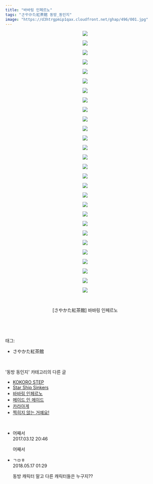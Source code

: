 ```yaml
---
title: "바바링 인페르노"
tags: "さやかた紅茶館 동방_동인지"
image: "https://d3htrgpmip1qax.cloudfront.net/ghap/496/001.jpg"
---
```

<div class="article">
<p style="text-align: center; clear: none; float: none;"><img src="{{ site.imgserver5 }}/ghap/496/001.jpg"/></p>
<p style="text-align: center; clear: none; float: none;"><img src="{{ site.imgserver5 }}/ghap/496/002.png"/></p>
<p style="text-align: center; clear: none; float: none;"><img src="{{ site.imgserver5 }}/ghap/496/003.jpg"/></p>
<p style="text-align: center; clear: none; float: none;"><img src="{{ site.imgserver5 }}/ghap/496/004.jpg"/></p>
<p style="text-align: center; clear: none; float: none;"><img src="{{ site.imgserver5 }}/ghap/496/005.jpg"/></p>
<p style="text-align: center; clear: none; float: none;"><img src="{{ site.imgserver5 }}/ghap/496/006.jpg"/></p>
<p style="text-align: center; clear: none; float: none;"><img src="{{ site.imgserver5 }}/ghap/496/007.jpg"/></p>
<p style="text-align: center; clear: none; float: none;"><img src="{{ site.imgserver5 }}/ghap/496/008.jpg"/></p>
<p style="text-align: center; clear: none; float: none;"><img src="{{ site.imgserver5 }}/ghap/496/009.jpg"/></p>
<p style="text-align: center; clear: none; float: none;"><img src="{{ site.imgserver5 }}/ghap/496/010.jpg"/></p>
<p style="text-align: center; clear: none; float: none;"><img src="{{ site.imgserver5 }}/ghap/496/011.jpg"/></p>
<p style="text-align: center; clear: none; float: none;"><img src="{{ site.imgserver5 }}/ghap/496/012.jpg"/></p>
<p style="text-align: center; clear: none; float: none;"><img src="{{ site.imgserver5 }}/ghap/496/013.jpg"/></p>
<p style="text-align: center; clear: none; float: none;"><img src="{{ site.imgserver5 }}/ghap/496/014.jpg"/></p>
<p style="text-align: center; clear: none; float: none;"><img src="{{ site.imgserver5 }}/ghap/496/015.jpg"/></p>
<p style="text-align: center; clear: none; float: none;"><img src="{{ site.imgserver5 }}/ghap/496/016.jpg"/></p>
<p style="text-align: center; clear: none; float: none;"><img src="{{ site.imgserver5 }}/ghap/496/017.jpg"/></p>
<p style="text-align: center; clear: none; float: none;"><img src="{{ site.imgserver5 }}/ghap/496/018.jpg"/></p>
<p style="text-align: center; clear: none; float: none;"><img src="{{ site.imgserver5 }}/ghap/496/019.jpg"/></p>
<p style="text-align: center; clear: none; float: none;"><img src="{{ site.imgserver5 }}/ghap/496/020.jpg"/></p>
<p style="text-align: center; clear: none; float: none;"><img src="{{ site.imgserver5 }}/ghap/496/021.jpg"/></p>
<p style="text-align: center; clear: none; float: none;"><img src="{{ site.imgserver5 }}/ghap/496/022.jpg"/></p>
<p style="text-align: center; clear: none; float: none;"><img src="{{ site.imgserver5 }}/ghap/496/023.jpg"/></p>
<p style="text-align: center; clear: none; float: none;"><img src="{{ site.imgserver5 }}/ghap/496/024.jpg"/></p>
<p style="text-align: center; clear: none; float: none;"><img src="{{ site.imgserver5 }}/ghap/496/025.jpg"/></p>
<p style="text-align: center; clear: none; float: none;"><img src="{{ site.imgserver5 }}/ghap/496/026.jpg"/></p>
<p style="text-align: center; clear: none; float: none;"><img src="{{ site.imgserver5 }}/ghap/496/027.png"/></p>
<p style="text-align: center; clear: none; float: none;"><img src="{{ site.imgserver5 }}/ghap/496/028.jpg"/></p>
<p style="text-align: center; clear: none; float: none;"><br/></p>
<p style="text-align: center; clear: none; float: none;">[さやかた紅茶館] 바바링 인페르노</p>
<p><br/></p>
</div><br/>
<div class="tagTrail">
<p>태그: </p>
<ul>
<li>さやかた紅茶館</li>
</ul>
</div><br/>
<div class="another">
<p>'동방 동인지' 카테고리의 다른 글</p>
<ul>
<li><a href="/ghap_498">KOKORO STEP</a></li>
<li><a href="/ghap_497">Star Ship Sinkers</a></li>
<li><a href="/ghap_496">바바링 인페르노</a></li>
<li><a href="/ghap_495">메이드 인 메이드</a></li>
<li><a href="/ghap_494">카라아게</a></li>
<li><a href="/ghap_493">찍히지 않는 거예요!</a></li>
</ul>
</div><br/>
<div class="cb_module cb_fluid">
<div class="cb_wrt cb_profile">
<div class="comment">
<ul>
<li class="cb_thumb_off" id="comment14937712">
<div class="cb_comment_area">
<div class="cb_info_area">
<div class="cb_section">
<span class="cb_nick_name">어째서</span>
</div>
<div class="cb_section">
<span class="cb_date">2017.03.12 20:46 </span>
</div>
</div>
<div class="cb_dsc_comment">
<p class="cb_dsc">
											어째서
										</p>
</div>
</div></li>
<li class="cb_thumb_off" id="comment15257513">
<div class="cb_comment_area">
<div class="cb_info_area">
<div class="cb_section">
<span class="cb_nick_name">ㄱㅁㅎ</span>
</div>
<div class="cb_section">
<span class="cb_date">2018.05.17 01:29 </span>
</div>
</div>
<div class="cb_dsc_comment">
<p class="cb_dsc">
											동방 캐릭터 말고 다른 캐릭터들은 누구지??
										</p>
</div>
</div></li>
</ul>
</div>
</div><!-- commentList close -->
</div><br/>
